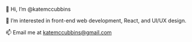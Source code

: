 👋 Hi, I’m @katemccubbins

👀 I’m interested in front-end web development, React, and UI/UX design.

📫 Email me at katemccubbins@gmail.com

<!---
katemccubbins/katemccubbins is a ✨ special ✨ repository because its `README.md` (this file) appears on your GitHub profile.
You can click the Preview link to take a look at your changes.
--->
